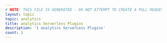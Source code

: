 ```yaml
---
# NOTE: THIS FILE IS GENERATED - DO NOT ATTEMPT TO CREATE A PULL REQUEST TO UPDATE THE DATA. 
layout: topic
topic: analytics
title: analytics Serverless Plugins
description: '1 analytics ServerLess Plugins'
count: 1
---
```


